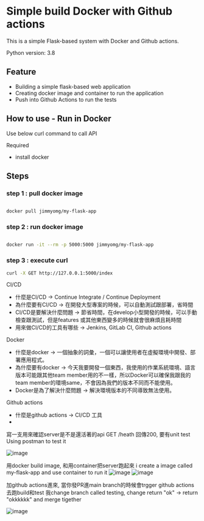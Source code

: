 # Simple build Docker with Github actions 
This is a simple Flask-based system with Docker and Github actions.

Python version: 3.8

## Feature 
- Building a simple flask-based web application
- Creating docker image and container to run the application
- Push into Github Actions to run the tests

## How to use - Run in Docker
Use below curl command to call API

Required 
- install docker
  
## Steps 
### step 1 : pull docker image

```bash

docker pull jimmyomg/my-flask-app

```

### step 2 : run docker image

```bash

docker run -it --rm -p 5000:5000 jimmyomg/my-flask-app

```
### step 3 : execute curl

```bash
curl -X GET http://127.0.0.1:5000/index
```




CI/CD
- 什麼是CI/CD -> Continue Integrate / Continue Deployment  
- 為什麼要有CI/CD -> 在開發大型專案的時候，可以自動測試跟部署，省時間
- CI/CD是要解決什麼問題 -> 節省時間，在develop小型開發的時候，可以手動檢查跟測試，但是features 或其他東西變多的時候就會很麻煩且耗時間
- 用來做CI/CD的工具有哪些 -> Jenkins, GitLab CI, Github actions

Docker
- 什麼是docker -> 一個抽象的詞彙，一個可以讓使用者在虛擬環境中開發、部署應用程式。
- 為什麼要有docker -> 今天我要開發一個東西，我使用的作業系統環境、語言版本可能跟其他team member用的不一樣，所以Docker可以確保我跟我的team member的環境same，不會因為我們的版本不同而不能使用。
- Docker是為了解決什麼問題 -> 解決環境版本的不同導致無法使用。

Github actions
- 什麼是github actions -> CI/CD 工具
- 

寫一支用來確認server是不是還活著的api GET /heath 回傳200, 要有unit test
Using postman to test it

![image](https://github.com/user-attachments/assets/fbfcdb1d-c201-4344-ad9b-3dc020f2f370)


用docker build image, 和用container把server跑起來
i create a image called my-flask-app and use container to run it 
![image](https://github.com/user-attachments/assets/aefe02c5-62c3-41ac-b3b1-46ba0a727b46)
![image](https://github.com/user-attachments/assets/c743637d-7a13-4fac-8cf1-8b1eb4bd617f)


加github actions進來, 當你發PR進main branch的時候會trgger github actions 去跑build和test
我change branch called testing, change return "ok" -> return "okkkkkk"
and merge tigether 

![image](https://github.com/user-attachments/assets/7197a165-0aaf-410a-8305-1892d1db9fc2)


